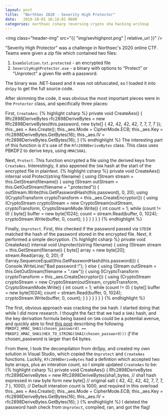 ```yaml
---
layout: post
title:  "NorthSec 2020 - Severity High Protector"
date:   2019-10-01 16:16:01 0600
categories: northsec csharp reversing crypto sha hacking writeup
---
```


<img class="header-img" src="{{ "img/sevhighprot.png" | relative_url }}" />

"Severity High Protector" was a challenge in Northsec's 2020 online CTF. Teams were given a zip file which contained two files:
1. `ExamSolution.txt.protected` - an encrypted file
2. `SeverityHighProtector.exe` - a binary with options to "Protect" or "Unprotect" a given file with a password.

The binary was .NET-based and it was not obfuscated, so I loaded it into `dnSpy` to get the full source code.

After skimming the code, it was obvious the most important pieces were in the `Protector` class, and specifically three places:

First, `CreateAes`:
{% highlight csharp %}
private void CreateAes()
		{
			Rfc2898DeriveBytes rfc2898DeriveBytes = new Rfc2898DeriveBytes(this.password, new byte[]
			{
				42,
				42,
				42,
				42,
				7,
				7,
				7,
				7
			});
			this._aes = Aes.Create();
			this._aes.Mode = CipherMode.ECB;
			this._aes.Key = rfc2898DeriveBytes.GetBytes(16);
			this._aes.IV = rfc2898DeriveBytes.GetBytes(16);
		}
{% endhighlight %}
The interesting part of this function is it's use of the `Rfc2898DeriveBytes` class. This class uses PBKDF2 to derive keys, using `HMACSHA1`.

Next, `Protect`. This function encrypted a file using the derived keys from `CreateAes`. Interestingly, it also appened the `SHA` hash at the start of the encrypted file in plaintext. 
{% highlight csharp %}
private void CreateAes()
internal void Protect(string filename)
{
  using (Stream stream = this.GetStream(filename))
  {
    using (Stream outStream = this.GetOutStream(filename + ".protected"))
    {
      outStream.Write(this.GetPasswordHash(this.password), 0, 20);
      using (ICryptoTransform cryptoTransform = this._aes.CreateEncryptor())
      {
        using (CryptoStream cryptoStream = new CryptoStream(outStream, cryptoTransform, CryptoStreamMode.Write))
        {
          int count = 1;
          while (count != 0)
          {
            byte[] buffer = new byte[1024];
            count = stream.Read(buffer, 0, 1024);
            cryptoStream.Write(buffer, 0, count);
          }
        }
      }
    }
  }
}
{% endhighlight %}

Finally, `Unprotect`. First, this checked if the password passed via `STDIN` matched the hash of the password stored in the encrypted file. Next, it performed a simple decryption.
{% highlight csharp %}
private void CreateAes()
internal void Unprotect(string filename)
{
  using (Stream stream = this.GetStream(filename))
  {
    byte[] array = new byte[20];
    stream.Read(array, 0, 20);
    if (!array.SequenceEqual(this.GetPasswordHash(this.password)))
    {
      Console.WriteLine("Bad password !");
    }
    else
    {
      using (Stream outStream = this.GetOutStream(filename + ".raw"))
      {
        using (ICryptoTransform cryptoTransform = this._aes.CreateDecryptor())
        {
          using (CryptoStream cryptoStream = new CryptoStream(outStream, cryptoTransform, CryptoStreamMode.Write))
          {
            int count = 1;
            while (count != 0)
            {
              byte[] buffer = new byte[1024];
              count = stream.Read(buffer, 0, 1024);
              cryptoStream.Write(buffer, 0, count);
            }
          }
        }
      }
    }
  }
}
{% endhighlight %}

The first, obvious approach was cracking the `SHA` hash. I started doing that while I did more research. I thought the fact that we had a `SHA1` hash, and the key derivation formula being based on `SHA` could be a potential avenue, and quickly able to find [this post](https://mathiasbynens.be/notes/pbkdf2-hmac) describing the following `PBKDF2_HMAC_SHA1(chosen_password) == PBKDF2_HMAC_SHA1(HEX_TO_STRING(SHA1(chosen_password)))` _if_ the chosen_password is larger than 64 bytes. 

From there, I took the decompilation from dnSpy, and created my own solution in Visual Studio, which copied the `Unprotect` and `CreateAes` functions. Luckily, `Rfc2898DeriveBytes` had a defintion which accepted two byte arrays, plus an interation count, so I simple updated `CreateAes` to be:
{% highlight csharp %}
private void CreateAes()
		{
			Rfc2898DeriveBytes rfc2898DeriveBytes = new Rfc2898DeriveBytes(sha1_bytes,  // sha1 hash expressed in raw byte form
      new byte[]    // original salt
			{
				42,
				42,
				42,
				42,
				7,
				7,
				7,
				7
			}, 1000);  // Default interation count is 1000, and required in this overload
			this._aes = Aes.Create();
			this._aes.Mode = CipherMode.ECB;
			this._aes.Key = rfc2898DeriveBytes.GetBytes(16);
			this._aes.IV = rfc2898DeriveBytes.GetBytes(16);
		}
{% endhighlight %}
I deleted the password hash check from `Unprotect`, compiled, ran, and got the flag!